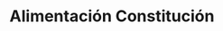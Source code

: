 ---
title: "Alimentación Constitución"
url: /la-linea-de-la-concepcion/alimentacion-constitucion/
shop: comodidad
---